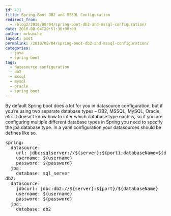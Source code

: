 ```yaml
---
id: 421
title: Spring Boot DB2 and MSSQL Configuration
redirect_from:
  - /blog2/2018/08/04/spring-boot-db2-and-mssql-configuration/
date: 2018-08-04T20:51:36+00:00
author: mrbusche
layout: post
permalink: /2018/08/04/spring-boot-db2-and-mssql-configuration/
categories:
  - java
  - spring boot
tags:
  - datasource configuration
  - db2
  - mssql
  - mysql
  - oracle
  - spring boot
---
```

By default Spring boot does a lot for you in datasource configuration, but if you&#8217;re using two separate database types &#8211; DB2, MSSQL, MySQL, Oracle, etc. It doesn&#8217;t know how to infer which database type each is, so if you are configuring multiple different database types in Spring you need to specify the jpa.database type. In a yaml configuration your datasources should be defines like so.

<pre>spring:
&nbsp;&nbsp;datasource:
&nbsp;&nbsp;&nbsp;&nbsp;url: jdbc:sqlserver://${server}:${port};databaseName=${databaseName}
&nbsp;&nbsp;&nbsp;&nbsp;username: ${username}
&nbsp;&nbsp;&nbsp;&nbsp;password: ${password}
&nbsp;&nbsp;jpa:
&nbsp;&nbsp;&nbsp;&nbsp;database: sql_server
db2:
&nbsp;&nbsp;datasource:
&nbsp;&nbsp;&nbsp;&nbsp;jdbcurl: jdbc:db2://${server}:${port}/${databaseName}
&nbsp;&nbsp;&nbsp;&nbsp;username: ${username}
&nbsp;&nbsp;&nbsp;&nbsp;password: ${password}
&nbsp;&nbsp;jpa:
&nbsp;&nbsp;&nbsp;&nbsp;database: db2
</pre>